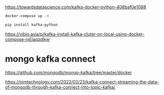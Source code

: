 https://towardsdatascience.com/kafka-docker-python-408baf0e1088

```sh
docker-compose up -d
```

```sh
pip install kafka-python
```


https://viblo.asia/p/kafka-install-kafka-cluter-on-local-using-docker-compose-jvElaqzdlkw


# mongo kafka connect

https://github.com/mongodb/mongo-kafka/tree/master/docker



https://nimtechnology.com/2022/02/23/kafka-connect-streaming-the-data-of-mongodb-through-kafka-connect-into-topic-kafka/
